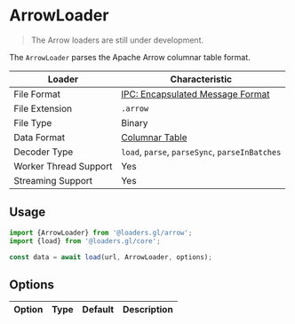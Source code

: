 # ArrowLoader

> The Arrow loaders are still under development.

The `ArrowLoader` parses the Apache Arrow columnar table format.

| Loader                | Characteristic                                                            |
| --------------------- | ------------------------------------------------------------------------- |
| File Format           | [IPC: Encapsulated Message Format](https://arrow.apache.org/docs/format/Columnar.html#serialization-and-interprocess-communication-ipc) |
| File Extension        | `.arrow`                                                                  |
| File Type             | Binary                                                                    |
| Data Format           | [Columnar Table](/docs/specifications/category-table)                     |
| Decoder Type          | `load`, `parse`, `parseSync`, `parseInBatches`                            |
| Worker Thread Support | Yes                                                                       |
| Streaming Support     | Yes                                                                       |

## Usage

```js
import {ArrowLoader} from '@loaders.gl/arrow';
import {load} from '@loaders.gl/core';

const data = await load(url, ArrowLoader, options);
```

## Options

| Option | Type | Default | Description |
| ------ | ---- | ------- | ----------- |
